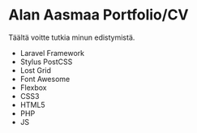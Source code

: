 # Alan Aasmaa Portfolio/CV

Täältä voitte tutkia minun edistymistä.

* Laravel Framework
* Stylus PostCSS
* Lost Grid
* Font Awesome
* Flexbox
* CSS3
* HTML5
* PHP
* JS



